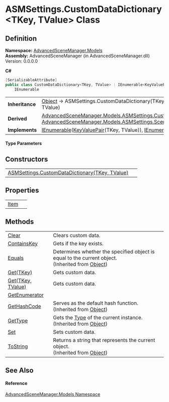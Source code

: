 # ASMSettings.CustomDataDictionary&lt;TKey, TValue&gt; Class




## Definition
**Namespace:** <a href="N_AdvancedSceneManager_Models.md">AdvancedSceneManager.Models</a>  
**Assembly:** AdvancedSceneManager (in AdvancedSceneManager.dll) Version: 0.0.0.0

**C#**
``` C#
[SerializableAttribute]
public class CustomDataDictionary<TKey, TValue> : IEnumerable<KeyValuePair<TKey, TValue>>, 
	IEnumerable

```

<table><tr><td><strong>Inheritance</strong></td><td><a href="https://learn.microsoft.com/dotnet/api/system.object" target="_blank" rel="noopener noreferrer">Object</a>  →  ASMSettings.CustomDataDictionary(TKey, TValue)</td></tr>
<tr><td><strong>Derived</strong></td><td><a href="T_AdvancedSceneManager_Models_ASMSettings_CustomData.md">AdvancedSceneManager.Models.ASMSettings.CustomData</a><br /><a href="T_AdvancedSceneManager_Models_ASMSettings_SceneData.md">AdvancedSceneManager.Models.ASMSettings.SceneData</a></td></tr>
<tr><td><strong>Implements</strong></td><td><a href="https://learn.microsoft.com/dotnet/api/system.collections.generic.ienumerable-1" target="_blank" rel="noopener noreferrer">IEnumerable</a>(<a href="https://learn.microsoft.com/dotnet/api/system.collections.generic.keyvaluepair-2" target="_blank" rel="noopener noreferrer">KeyValuePair</a>(TKey, TValue)), <a href="https://learn.microsoft.com/dotnet/api/system.collections.ienumerable" target="_blank" rel="noopener noreferrer">IEnumerable</a></td></tr>
</table>



#### Type Parameters
<dl><dt /><dd /><dt /><dd /></dl>

## Constructors
<table>
<tr>
<td><a href="M_AdvancedSceneManager_Models_ASMSettings_CustomDataDictionary_2__ctor.md">ASMSettings.CustomDataDictionary(TKey, TValue)</a></td>
<td> </td></tr>
</table>

## Properties
<table>
<tr>
<td><a href="P_AdvancedSceneManager_Models_ASMSettings_CustomDataDictionary_2_Item.md">Item</a></td>
<td> </td></tr>
</table>

## Methods
<table>
<tr>
<td><a href="M_AdvancedSceneManager_Models_ASMSettings_CustomDataDictionary_2_Clear.md">Clear</a></td>
<td>Clears custom data.</td></tr>
<tr>
<td><a href="M_AdvancedSceneManager_Models_ASMSettings_CustomDataDictionary_2_ContainsKey.md">ContainsKey</a></td>
<td>Gets if the key exists.</td></tr>
<tr>
<td><a href="https://learn.microsoft.com/dotnet/api/system.object.equals#system-object-equals(system-object)" target="_blank" rel="noopener noreferrer">Equals</a></td>
<td>Determines whether the specified object is equal to the current object.<br />(Inherited from <a href="https://learn.microsoft.com/dotnet/api/system.object" target="_blank" rel="noopener noreferrer">Object</a>)</td></tr>
<tr>
<td><a href="M_AdvancedSceneManager_Models_ASMSettings_CustomDataDictionary_2_Get.md">Get(TKey)</a></td>
<td>Gets custom data.</td></tr>
<tr>
<td><a href="M_AdvancedSceneManager_Models_ASMSettings_CustomDataDictionary_2_Get_1.md">Get(TKey, TValue)</a></td>
<td>Gets custom data.</td></tr>
<tr>
<td><a href="M_AdvancedSceneManager_Models_ASMSettings_CustomDataDictionary_2_GetEnumerator.md">GetEnumerator</a></td>
<td> </td></tr>
<tr>
<td><a href="https://learn.microsoft.com/dotnet/api/system.object.gethashcode" target="_blank" rel="noopener noreferrer">GetHashCode</a></td>
<td>Serves as the default hash function.<br />(Inherited from <a href="https://learn.microsoft.com/dotnet/api/system.object" target="_blank" rel="noopener noreferrer">Object</a>)</td></tr>
<tr>
<td><a href="https://learn.microsoft.com/dotnet/api/system.object.gettype" target="_blank" rel="noopener noreferrer">GetType</a></td>
<td>Gets the <a href="https://learn.microsoft.com/dotnet/api/system.type" target="_blank" rel="noopener noreferrer">Type</a> of the current instance.<br />(Inherited from <a href="https://learn.microsoft.com/dotnet/api/system.object" target="_blank" rel="noopener noreferrer">Object</a>)</td></tr>
<tr>
<td><a href="M_AdvancedSceneManager_Models_ASMSettings_CustomDataDictionary_2_Set.md">Set</a></td>
<td>Sets custom data.</td></tr>
<tr>
<td><a href="https://learn.microsoft.com/dotnet/api/system.object.tostring" target="_blank" rel="noopener noreferrer">ToString</a></td>
<td>Returns a string that represents the current object.<br />(Inherited from <a href="https://learn.microsoft.com/dotnet/api/system.object" target="_blank" rel="noopener noreferrer">Object</a>)</td></tr>
</table>

## See Also


#### Reference
<a href="N_AdvancedSceneManager_Models.md">AdvancedSceneManager.Models Namespace</a>  
